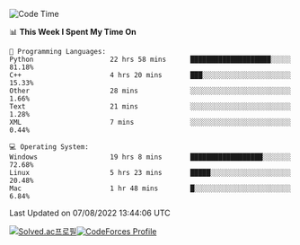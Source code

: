 
<!--START_SECTION:waka-->
![Code Time](http://img.shields.io/badge/Code%20Time-0%20secs-blue)

📊 **This Week I Spent My Time On** 

```text
💬 Programming Languages: 
Python                   22 hrs 58 mins      ████████████████████░░░░░   81.18% 
C++                      4 hrs 20 mins       ███░░░░░░░░░░░░░░░░░░░░░░   15.33% 
Other                    28 mins             ░░░░░░░░░░░░░░░░░░░░░░░░░   1.66% 
Text                     21 mins             ░░░░░░░░░░░░░░░░░░░░░░░░░   1.28% 
XML                      7 mins              ░░░░░░░░░░░░░░░░░░░░░░░░░   0.44%

💻 Operating System: 
Windows                  19 hrs 8 mins       ██████████████████░░░░░░░   72.68% 
Linux                    5 hrs 23 mins       █████░░░░░░░░░░░░░░░░░░░░   20.48% 
Mac                      1 hr 48 mins        █░░░░░░░░░░░░░░░░░░░░░░░░   6.84%

```


 Last Updated on 07/08/2022 13:44:06 UTC
<!--END_SECTION:waka-->
[![Solved.ac프로필](http://mazassumnida.wtf/api/generate_badge?boj=hckim96)](https://solved.ac/hckim96)[![CodeForces Profile](https://cf.leed.at?id=hckim96)](https://codeforces.com/profile/hckim96)
